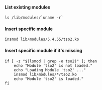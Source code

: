 #### List existing modules
```
ls /lib/modules/`uname -r`
```

#### Insert specific module
```
insmod lib/modules/5.4.55/tso2.ko
```

#### Insert specific module if it's missing
```
if [ -z "$(lsmod | grep -o tso2)" ]; then
    echo "Module 'tso2' is not loaded."
    echo "Loading Module 'tso2' ..."
    insmod lib/modules/*/tso2.ko
    echo "Module 'tso2' is loaded."
fi
```
